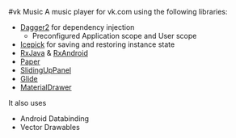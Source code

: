 #vk Music
A music player for vk.com using the following libraries:

- [Dagger2](https://github.com/google/dagger) for dependency injection
	- Preconfigured Application scope and User scope
- [Icepick](https://github.com/frankiesardo/icepick) for saving and restoring instance state
- [RxJava](https://github.com/ReactiveX/RxJava) & [RxAndroid](https://github.com/ReactiveX/RxAndroid)
- [Paper](https://github.com/pilgr/Paper)
- [SlidingUpPanel](https://github.com/umano/AndroidSlidingUpPanel)
- [Glide](https://github.com/bumptech/glide)
- [MaterialDrawer](https://github.com/mikepenz/MaterialDrawer)

It also uses
- Android Databinding
- Vector Drawables

